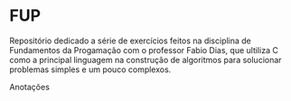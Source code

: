 # FUP
Repositório dedicado a série de exercícios feitos na disciplina de Fundamentos da Progamação com o professor Fabio Dias, que ultiliza C como a principal linguagem na construção de algoritmos para solucionar problemas simples e um pouco complexos.



Anotações
